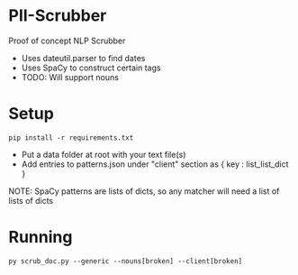 # PII-Scrubber

Proof of concept NLP Scrubber

- Uses dateutil.parser to find dates
- Uses SpaCy to construct certain tags
- TODO: Will support nouns

# Setup

```
pip install -r requirements.txt
```

- Put a data folder at root with your text file(s)
- Add entries to patterns.json under "client" section as { key : list_list_dict }

NOTE: SpaCy patterns are lists of dicts, so any matcher will need a list of lists of dicts

# Running

```
py scrub_doc.py --generic --nouns[broken] --client[broken]
```
